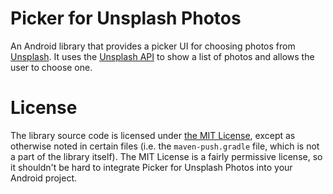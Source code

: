 # Picker for Unsplash Photos
An Android library that provides a picker UI for choosing photos from [Unsplash](https://unsplash.com).
It uses the [Unsplash API](https://api.unsplash.com/) to show a list of photos and allows the user to
choose one.

# License
The library source code is licensed under [the MIT License](https://opensource.org/licenses/MIT), except
as otherwise noted in certain files (i.e. the `maven-push.gradle` file, which is not a part of the library
itself). The MIT License is a fairly permissive license, so it shouldn't be hard to integrate Picker for
Unsplash Photos into your Android project.
